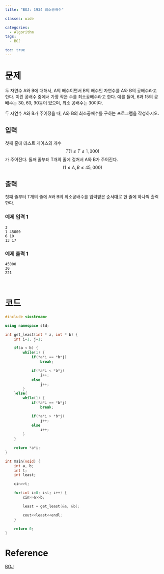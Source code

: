 ```yaml
---
title: "BOJ: 1934 최소공배수"

classes: wide

categories:
  - Algorithm
tags:
  - BOJ

toc: true
---
```


# 문제

두 자연수 A와 B에 대해서, A의 배수이면서 B의 배수인 자연수를 A와 B의 공배수라고 한다. 이런 공배수 중에서 가장 작은 수를 최소공배수라고 한다. 예를 들어, 6과 15의 공배수는 30, 60, 90등이 있으며, 최소 공배수는 30이다.

두 자연수 A와 B가 주어졌을 때, A와 B의 최소공배수를 구하는 프로그램을 작성하시오.

## 입력

첫째 줄에 테스트 케이스의 개수 $$T(1\leq{T}\leq{1,000})$$가 주어진다. 둘째 줄부터 T개의 줄에 걸쳐서 A와 B가 주어진다. $$(1\leq{A, B}\leq{45,000})$$

## 출력

첫째 줄부터 T개의 줄에 A와 B의 최소공배수를 입력받은 순서대로 한 줄에 하나씩 출력한다.

### 예제 입력 1

```shell
3
1 45000
6 10
13 17
```

### 예제 출력 1

```shell
45000
30
221
```

<br/>

# 코드

```cpp
#include <iostream>

using namespace std;

int get_least(int * a, int * b) {
    int i=1, j=1;

    if(a < b) {
        while(1) {
            if(*a*i == *b*j)
                break;

            if(*a*i < *b*j)
                i++;
            else
                j++;
        }
    }else{
        while(1) {
            if(*a*i == *b*j)
                break;

            if(*a*i > *b*j)
                j++;
            else
                i++;
        }
    }

    return *a*i;
}

int main(void) {
    int a, b;
    int t;
    int least;

    cin>>t;

    for(int i=0; i<t; i++) {
        cin>>a>>b;

        least = get_least(&a, &b);

        cout<<least<<endl;
    }

    return 0;
}
```

# Reference

[BOJ](https://www.acmicpc.net/problem/1934)